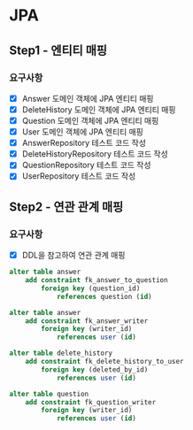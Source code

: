 # JPA
## Step1 - 엔티티 매핑
### 요구사항
- [x] Answer 도메인 객체에 JPA 엔티티 매핑
- [x] DeleteHistory 도메인 객체에 JPA 엔티티 매핑
- [x] Question 도메인 객체에 JPA 엔티티 매핑
- [x] User 도메인 객체에 JPA 엔티티 매핑
- [x] AnswerRepository 테스트 코드 작성
- [x] DeleteHistoryRepository 테스트 코드 작성
- [x] QuestionRepository 테스트 코드 작성
- [x] UserRepository 테스트 코드 작성

## Step2 - 연관 관계 매핑
### 요구사항
- [x] DDL을 참고하여 연관 관계 매핑
```sql
alter table answer
    add constraint fk_answer_to_question
        foreign key (question_id)
            references question (id)

alter table answer
    add constraint fk_answer_writer
        foreign key (writer_id)
            references user (id)

alter table delete_history
    add constraint fk_delete_history_to_user
        foreign key (deleted_by_id)
            references user (id)

alter table question
    add constraint fk_question_writer
        foreign key (writer_id)
            references user (id)
```